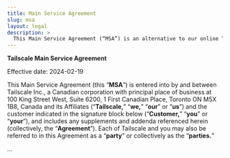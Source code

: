 ```yaml
---
title: Main Service Agreement
slug: msa
layout: legal
description: >
  This Main Service Agreement (“MSA”) is an alternative to our online Terms of Service. Please contact our Sales team for details.
---
```



**Tailscale Main Service Agreement**

Effective date: 2024-02-19

This Main Service Agreement (this “**MSA**”) is entered into by and between Tailscale Inc., a Canadian corporation with principal place of business at 100 King Street West, Suite 6200, 1 First Canadian Place, Toronto ON M5X 1B8, Canada and its Affiliates (“**Tailscale,**” “**we,**” “**our**” or “**us**”) and the customer indicated in the signature block below (“**Customer,**” “**you**” or “**your**”), and includes any supplements and addenda referenced herein (collectively, the “**Agreement**”). Each of Tailscale and you may also be referred to in this Agreement as a “**party**” or collectively as the “**parties.**”

...